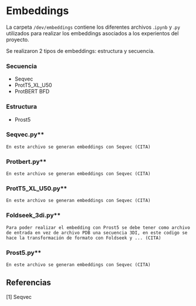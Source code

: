 # Embeddings
La carpeta `/dev/embeddings` contiene los diferentes archivos .`ipynb` y .`py` utilizados para realizar los embeddings asociados a los experientos del proyecto.

Se realizaron 2 tipos de embeddings: estructura y secuencia.

### Secuencia
* Seqvec
* ProtT5_XL_U50
* ProtBERT BFD

### Estructura
* Prost5

### Seqvec.py**
    En este archivo se generan embeddings con Seqvec (CITA)
    
### Protbert.py**
    En este archivo se generan embeddings con Seqvec (CITA)
    
### ProtT5_XL_U50.py**
    En este archivo se generan embeddings con Seqvec (CITA)
    
### Foldseek_3di.py**
    Para poder realizar el embedding con Prost5 se debe tener como archivo de entrada en vez de archivo PDB una secuencia 3DI, en este codigo se hace la transformación de formato con Foldseek y ... (CITA)
    
### Prost5.py**
    En este archivo se generan embeddings con Seqvec (CITA)

## Referencias
[1] Seqvec

